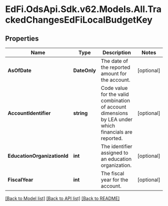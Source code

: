 # EdFi.OdsApi.Sdk.v62.Models.All.TrackedChangesEdFiLocalBudgetKey

## Properties

Name | Type | Description | Notes
------------ | ------------- | ------------- | -------------
**AsOfDate** | **DateOnly** | The date of the reported amount for the account. | [optional] 
**AccountIdentifier** | **string** | Code value for the valid combination of account dimensions by LEA under which financials are reported. | [optional] 
**EducationOrganizationId** | **int** | The identifier assigned to an education organization. | [optional] 
**FiscalYear** | **int** | The fiscal year for the account. | [optional] 

[[Back to Model list]](../README.md#documentation-for-models) [[Back to API list]](../README.md#documentation-for-api-endpoints) [[Back to README]](../README.md)

